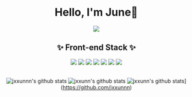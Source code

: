 <!--
**Jxxunnn/jxxunnn** is a ✨ _special_ ✨ repository because its `README.md` (this file) appears on your GitHub profile.

Here are some ideas to get you started:

- 🔭 I’m currently working on ...
- 🌱 I’m currently learning ...
- 👯 I’m looking to collaborate on ...
- 🤔 I’m looking for help with ...
- 💬 Ask me about ...
- 📫 How to reach me: ...
- 😄 Pronouns: ...
- ⚡ Fun fact: ...
-->


<div align="center">

# Hello, I'm June👏

<img src="https://2.gall-gif.com/hygall/files/attach/images/82/557/552/189/1786b119778bb1ca718047c3a20e7285.gif" />

## ✨ Front-end Stack ✨

<div>
<img src="https://img.shields.io/badge/HTML5-E34F26?style=flat-square&logo=HTML5&logoColor=white"/>
<img src="https://img.shields.io/badge/CSS3-F68212?style=flat-square&logo=CSS3&logoColor=white"/>
<img src="https://img.shields.io/badge/JavaScript-F7DF1E?style=flat-square&logo=JavaScript&logoColor=white"/>
<img src="https://img.shields.io/badge/TypeScript-3178C6?style=flat-square&logo=TypeScript&logoColor=white"/>
<img src="https://img.shields.io/badge/React-61DAFB?style=flat-square&logo=React&logoColor=white"/>
<img src="https://img.shields.io/badge/styled components-DB7093?style=flat-square&logo=styled-components&logoColor=white"/>
<img src="https://img.shields.io/badge/tailwind CSS-06B6D4?style=flat-square&logo=tailwind CSS&logoColor=white"/>


</div>

<br />

![jxxunnn's github stats](https://github-readme-stats.vercel.app/api?username=jxxunnn&show_icons=true)
![jxxunn's github stats](https://github-readme-stats.vercel.app/api?username=jxxunnn&show_icons=true)
![jxxunn's github stats](https://github-readme-stats.vercel.app/api/top-langs/?username=jxxunnn&show_icons=true&hide_border=true&title_color=004386&icon_color=004386&layout=compact)](https://github.com/jxxunnn)

</div>
